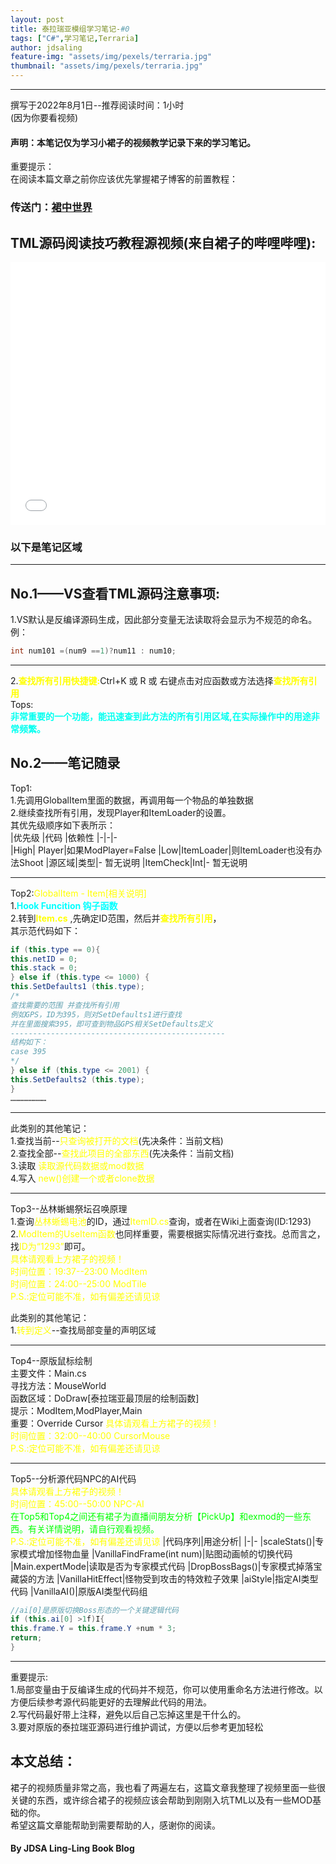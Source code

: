 ```yaml
---
layout: post
title: 泰拉瑞亚模组学习笔记-#0
tags: ["C#",学习笔记,Terraria]
author: jdsaling
feature-img: "assets/img/pexels/terraria.jpg"
thumbnail: "assets/img/pexels/terraria.jpg"
---
```


---
撰写于2022年8月1日--推荐阅读时间：1小时  
(因为你要看视频)

#### 声明：本笔记仅为学习小裙子的视频教学记录下来的学习笔记。

重要提示：  
在阅读本篇文章之前你应该优先掌握裙子博客的前置教程：  
### 传送门：<a href="https://fs49.org/">裙中世界</a>

## TML源码阅读技巧教程源视频(来自裙子的哔哩哔哩):
<iframe src="//player.bilibili.com/player.html?aid=291283827&bvid=BV1kf4y1t78C&cid=360208452&page=1" scrolling="no" border="0" frameborder="no" framespacing="0" height=420 width='100%' frameborder="no" allowfullscreen="true"> </iframe>

### 以下是笔记区域
---
## No.1——VS查看TML源码注意事项:
1.VS默认是反编译源码生成，因此部分变量无法读取将会显示为不规范的命名。  
例：
```C#
int num101 =(num9 ==1)?num11 : num10;
```

---
2.<b><font color="#ffFF00">查找所有引用快捷键:</font></b>Ctrl+K 或 R 或 右键点击对应函数或方法选择<b><font color="#ffff00">查找所有引用</font></b>  
Tops:  
<b><font color="#00fffff">非常重要的一个功能，能迅速查到此方法的所有引用区域,在实际操作中的用途非常频繁。</font></b>

## No.2——笔记随录
Top1:  
1.先调用GlobalItem里面的数据，再调用每一个物品的单独数据  
2.继续查找所有引用，发现Player和ItemLoader的设置。  
其优先级顺序如下表所示：  
|优先级 |代码  |依赖性
|-|-|-  
|High| Player|如果ModPlayer=False
|Low|ItemLoader|则ItemLoader也没有办法Shoot
|源区域|类型|- 暂无说明
|ItemCheck|Int|- 暂无说明

---
Top2:<font color="#ffff00">GlobalItem - Item[相关说明]</font>  
1.<b><font color="#00ffff">Hook Funcition 钩子函数</font></b>  
2.转到<b><font color="#ffff00">Item.cs</font></b>  ,先确定ID范围，然后并<b><font color="#ffff00">查找所有引用</font></b>，  
其示范代码如下：
```C#  
if (this.type == 0){
this.netID = 0;
this.stack = 0;
} else if (this.type <= 1000) {
this.SetDefaults1 (this.type);
/*
查找需要的范围 并查找所有引用
例如GPS，ID为395，则对SetDefaults1进行查找
并在里面搜索395，即可查到物品GPS相关SetDefaults定义
------------------------------------------------
结构如下：
case 395
*/
} else if (this.type <= 2001) {
this.SetDefaults2 (this.type);
}
……………………
```
---
此类别的其他笔记：  
1.查找当前--<font color="#ffff00">只查询被打开的文档</font>(先决条件：当前文档)  
2.查找全部--<font color="#ffff00">查找此项目的全部东西</font>(先决条件：当前文档)  
3.读取 <font color="#ffff00">读取源代码数据或mod数据</font>  
4.写入 <font color="#ffff00">new()创建一个或者clone数据</font>

---
Top3--丛林蜥蜴祭坛召唤原理  
1.查询<font color="#ffff00">丛林蜥蜴电池</font>的ID，通过<font color="#ffff00">ItemID.cs</font>查询，或者在Wiki上面查询(ID:1293)  
2.<font color="#ffff00">ModItem的UseItem函数</font>也同样重要，需要根据实际情况进行查找。总而言之，找<font color="#ffff00">ID为“1293”</font>即可。  
<font color="#ffff00">具体请观看上方裙子的视频！  
时间位置：19:37--23:00 ModItem<br>时间位置：24:00--25:00 ModTile<br>P.S.:定位可能不准，如有偏差还请见谅</font>

此类别的其他笔记：  
1.<font color="#ffff00">转到定义</font>--查找局部变量的声明区域

---
Top4--原版鼠标绘制  
主要文件：Main.cs  
寻找方法：MouseWorld  
函数区域：DoDraw[泰拉瑞亚最顶层的绘制函数]  
提示：ModItem,ModPlayer,Main  
重要：Override Cursor
<font color="#ffff00">具体请观看上方裙子的视频！  
时间位置：32:00--40:00 CursorMouse  
P.S.:定位可能不准，如有偏差还请见谅</font>

---
Top5--分析源代码NPC的AI代码  
<font color="#ffff00">具体请观看上方裙子的视频！  
时间位置：45:00--50:00 NPC-AI<br>
<font color="#00ff00">在Top5和Top4之间还有裙子为直播间朋友分析【PickUp】和exmod的一些东西。有关详情说明，请自行观看视频。</font><br>
P.S.:定位可能不准，如有偏差还请见谅</font>
|代码序列|用途分析|
|-|-
|scaleStats()|专家模式增加怪物血量
|VanillaFindFrame(int num)|贴图动画帧的切换代码
|Main.expertMode|读取是否为专家模式代码
|DropBossBags()|专家模式掉落宝藏袋的方法
|VanillaHitEffect|怪物受到攻击的特效粒子效果
|aiStyle|指定AI类型代码
|VanillaAI()|原版AI类型代码组
```C#
//ai[0]是原版切换Boss形态的一个关键逻辑代码
if (this.ai[0] >1f)I{
this.frame.Y = this.frame.Y +num * 3;
return;
}
```

---
重要提示:  
1.局部变量由于反编译生成的代码并不规范，你可以使用重命名方法进行修改。以方便后续参考源代码能更好的去理解此代码的用法。  
2.写代码最好带上注释，避免以后自己忘掉这里是干什么的。  
3.要对原版的泰拉瑞亚源码进行维护调试，方便以后参考更加轻松

## 本文总结：
裙子的视频质量非常之高，我也看了两遍左右，这篇文章我整理了视频里面一些很关键的东西，或许综合裙子的视频应该会帮助到刚刚入坑TML以及有一些MOD基础的你。    
希望这篇文章能帮助到需要帮助的人，感谢你的阅读。

#### By JDSA Ling-Ling Book Blog